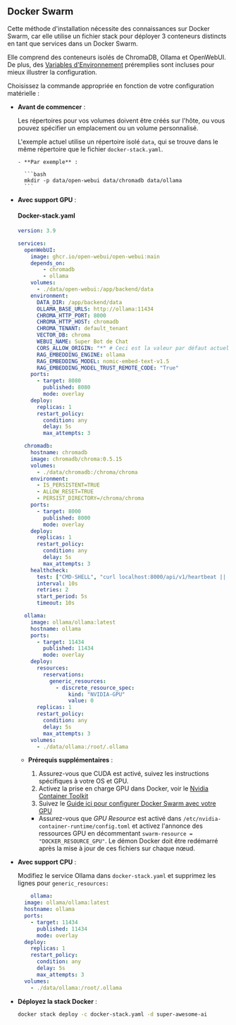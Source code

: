 ## Docker Swarm

Cette méthode d'installation nécessite des connaissances sur Docker Swarm, car elle utilise un fichier stack pour déployer 3 conteneurs distincts en tant que services dans un Docker Swarm.

Elle comprend des conteneurs isolés de ChromaDB, Ollama et OpenWebUI.
De plus, des [Variables d'Environnement](/getting-started/env-configuration) préremplies sont incluses pour mieux illustrer la configuration.

Choisissez la commande appropriée en fonction de votre configuration matérielle :

- **Avant de commencer** :

  Les répertoires pour vos volumes doivent être créés sur l'hôte, ou vous pouvez spécifier un emplacement ou un volume personnalisé.
  
  L'exemple actuel utilise un répertoire isolé `data`, qui se trouve dans le même répertoire que le fichier `docker-stack.yaml`.
  
      - **Par exemple** :
  
        ```bash
        mkdir -p data/open-webui data/chromadb data/ollama
        ```

- **Avec support GPU** :

  #### Docker-stack.yaml

    ```yaml
    version: 3.9

    services:
      openWebUI:
        image: ghcr.io/open-webui/open-webui:main
        depends_on:
            - chromadb
            - ollama
        volumes:
          - ./data/open-webui:/app/backend/data
        environment:
          DATA_DIR: /app/backend/data 
          OLLAMA_BASE_URLS: http://ollama:11434
          CHROMA_HTTP_PORT: 8000
          CHROMA_HTTP_HOST: chromadb
          CHROMA_TENANT: default_tenant
          VECTOR_DB: chroma
          WEBUI_NAME: Super Bot de Chat
          CORS_ALLOW_ORIGIN: "*" # Ceci est la valeur par défaut actuelle, devra être modifié avant une mise en production
          RAG_EMBEDDING_ENGINE: ollama
          RAG_EMBEDDING_MODEL: nomic-embed-text-v1.5
          RAG_EMBEDDING_MODEL_TRUST_REMOTE_CODE: "True"
        ports:
          - target: 8080
            published: 8080
            mode: overlay
        deploy:
          replicas: 1
          restart_policy:
            condition: any
            delay: 5s
            max_attempts: 3

      chromadb:
        hostname: chromadb
        image: chromadb/chroma:0.5.15
        volumes:
          - ./data/chromadb:/chroma/chroma
        environment:
          - IS_PERSISTENT=TRUE
          - ALLOW_RESET=TRUE
          - PERSIST_DIRECTORY=/chroma/chroma
        ports: 
          - target: 8000
            published: 8000
            mode: overlay
        deploy:
          replicas: 1
          restart_policy:
            condition: any
            delay: 5s
            max_attempts: 3
        healthcheck: 
          test: ["CMD-SHELL", "curl localhost:8000/api/v1/heartbeat || exit 1"]
          interval: 10s
          retries: 2
          start_period: 5s
          timeout: 10s

      ollama:
        image: ollama/ollama:latest
        hostname: ollama
        ports:
          - target: 11434
            published: 11434
            mode: overlay
        deploy:
          resources:
            reservations:
              generic_resources:
                - discrete_resource_spec:
                    kind: "NVIDIA-GPU"
                    value: 0
          replicas: 1
          restart_policy:
            condition: any
            delay: 5s
            max_attempts: 3
        volumes:
          - ./data/ollama:/root/.ollama

    ```

  - **Prérequis supplémentaires** :

      1. Assurez-vous que CUDA est activé, suivez les instructions spécifiques à votre OS et GPU.
      2. Activez la prise en charge GPU dans Docker, voir le [Nvidia Container Toolkit](https://docs.nvidia.com/datacenter/cloud-native/container-toolkit/latest/install-guide.html " sur le site de Nvidia.")
      3. Suivez le [Guide ici pour configurer Docker Swarm avec votre GPU](https://gist.github.com/tomlankhorst/33da3c4b9edbde5c83fc1244f010815c#configuring-docker-to-work-with-your-gpus)
    - Assurez-vous que _GPU Resource_ est activé dans `/etc/nvidia-container-runtime/config.toml` et activez l'annonce des ressources GPU en décommentant `swarm-resource = "DOCKER_RESOURCE_GPU"`. Le démon Docker doit être redémarré après la mise à jour de ces fichiers sur chaque nœud.

- **Avec support CPU** :
  
    Modifiez le service Ollama dans `docker-stack.yaml` et supprimez les lignes pour `generic_resources:`

    ```yaml
        ollama:
      image: ollama/ollama:latest
      hostname: ollama
      ports:
        - target: 11434
          published: 11434
          mode: overlay
      deploy:
        replicas: 1
        restart_policy:
          condition: any
          delay: 5s
          max_attempts: 3
      volumes:
        - ./data/ollama:/root/.ollama
    ```

- **Déployez la stack Docker** :
  
  ```bash
  docker stack deploy -c docker-stack.yaml -d super-awesome-ai
  ```
